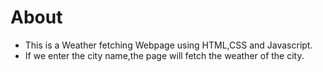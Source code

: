 # About
+ This is a Weather fetching Webpage using HTML,CSS and Javascript.
+ If we enter the city name,the page will fetch the weather of the city.
